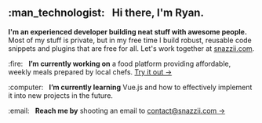 <h2>:man_technologist: &nbsp; Hi there, I'm Ryan.</h2>
<p><strong>I'm an experienced developer building neat stuff with awesome people.</strong>  Most of my stuff is private, but in my free time I build robust, reusable code snippets and plugins that are free for all.  Let's work together at <a href="https://www.snazzii.com">snazzii.com</a>.</p>
<p>:fire: &nbsp; <strong>I’m currently working on</strong> a food platform providing affordable, weekly meals prepared by local chefs.  <a href="https://www.mealbrowse.com">Try it out &rarr;</a></p>
<p>:computer: &nbsp; <strong>I’m currently learning</strong> Vue.js and how to effectively implement it into new projects in the future.</p>
<p>:email: &nbsp; <strong>Reach me by</strong> shooting an email to <a href="mailto:contact@snazzii.com">contact@snazzii.com &rarr;</a></p>
